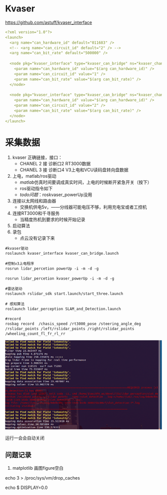 # Kvaser

https://github.com/astuff/kvaser_interface

```yaml
<?xml version="1.0"?>
<launch>
  <arg name="can_hardware_id" default="011683" />
  <!-- <arg name="can_circuit_id" default="2" /> -->
  <arg name="can_bit_rate" default="500000" />

  <node pkg="kvaser_interface" type="kvaser_can_bridge" ns="kvaser_channel_1" name="kvaser_can_bridge" output="screen">
    <param name="can_hardware_id" value="$(arg can_hardware_id)" />
    <param name="can_circuit_id" value="1" />
    <param name="can_bit_rate" value="$(arg can_bit_rate)" />
  </node>

  <node pkg="kvaser_interface" type="kvaser_can_bridge" ns="kvaser_channel_2" name="kvaser_can_bridge" output="screen">
    <param name="can_hardware_id" value="$(arg can_hardware_id)" />
    <param name="can_circuit_id" value="2" />
    <param name="can_bit_rate" value="$(arg can_bit_rate)" />
  </node>
</launch>

```

# 采集数据

1. kvaser 正确链接，接口：
   - CHANEL 2 接 诊断口2  RT3000数据
   - CHANEL 3 接 诊断口4  V3上电和VCU读码盘转向盘数据
2. 上电，matlab/ros驱动
   - *matlab*仿真时间要调成真实时间，上电的时候断开紧急开关（按下）
   - ros驱动指令如下
   - *todo问题*：roskvaser_powerUp没用
3. 连接以太网线和路由器
   - 交换机供电5v，——分线器可能电压不够，利用充电宝或者工控机
4. 连接RT3000和千寻服务
   - 当精度热机到要求的时候开始记录
5. 启动算法
6. 录包
   - 点云没有记录下来

```shell
#kvaser驱动
roslaunch kvaser_interface kvaser_can_bridge.launch

#控制v3上电程序
rosrun lidar_percetion powerUp -i -m -d -g

rosrun lidar_percetion kvaser_powerUp -i -m -d -g

#雷达驱动
roslaunch rslidar_sdk start.launch/start_three.launch

# 感知算法
roslaunch lidar_perception SLAM_and_Detection.launch

#record
rosbag record  /chasis_speed /rt3000_pose /steering_angle_deg /rslidar_points /left/rslidar_points /right/rslidar_points /wheeling_count_fl_fr_rl_rr
```

![image-20210124150913640](【实验相关】/image-20210124150913640.png)

运行一会会自动关闭

## 问题记录

1. matplotlib 画图figure空白

echo 3 > /proc/sys/vm/drop_caches 

echo $ DISPLAY=0.0

